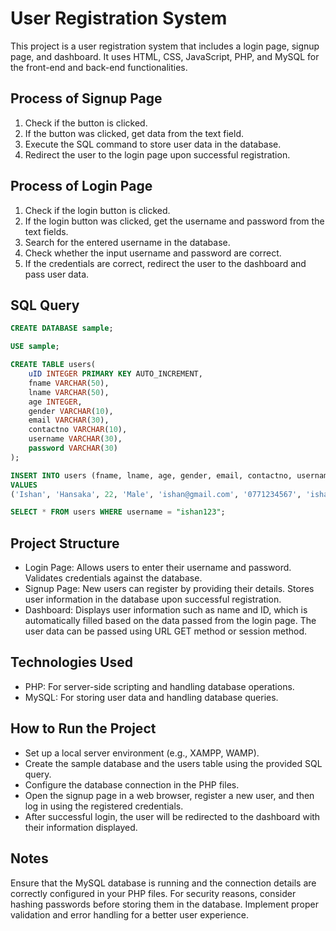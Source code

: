 # User Registration System

This project is a user registration system that includes a login page, signup page, and dashboard. It uses HTML, CSS, JavaScript, PHP, and MySQL for the front-end and back-end functionalities.

## Process of Signup Page
1. Check if the button is clicked.
2. If the button was clicked, get data from the text field.
3. Execute the SQL command to store user data in the database.
4. Redirect the user to the login page upon successful registration.

## Process of Login Page
1. Check if the login button is clicked.
2. If the login button was clicked, get the username and password from the text fields.
3. Search for the entered username in the database.
4. Check whether the input username and password are correct.
5. If the credentials are correct, redirect the user to the dashboard and pass user data.

## SQL Query

```sql
CREATE DATABASE sample;

USE sample;

CREATE TABLE users(
    uID INTEGER PRIMARY KEY AUTO_INCREMENT,
    fname VARCHAR(50),
    lname VARCHAR(50),
    age INTEGER,
    gender VARCHAR(10),
    email VARCHAR(30),
    contactno VARCHAR(10),
    username VARCHAR(30),
    password VARCHAR(30)
);

INSERT INTO users (fname, lname, age, gender, email, contactno, username, password)
VALUES
('Ishan', 'Hansaka', 22, 'Male', 'ishan@gmail.com', '0771234567', 'ishan123', '1234');

SELECT * FROM users WHERE username = "ishan123";
```
## Project Structure
* Login Page: Allows users to enter their username and password. Validates credentials against the database.
* Signup Page: New users can register by providing their details. Stores user information in the database upon successful registration.
* Dashboard: Displays user information such as name and ID, which is automatically filled based on the data passed from the login page. The user data can be passed using URL GET method or session method.

## Technologies Used
* PHP: For server-side scripting and handling database operations.
* MySQL: For storing user data and handling database queries.

## How to Run the Project
* Set up a local server environment (e.g., XAMPP, WAMP).
* Create the sample database and the users table using the provided SQL query.
* Configure the database connection in the PHP files.
* Open the signup page in a web browser, register a new user, and then log in using the registered credentials.
* After successful login, the user will be redirected to the dashboard with their information displayed.

## Notes
Ensure that the MySQL database is running and the connection details are correctly configured in your PHP files.
For security reasons, consider hashing passwords before storing them in the database.
Implement proper validation and error handling for a better user experience.
